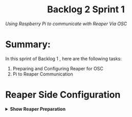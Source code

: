 <h1 align="center">
  Backlog 2 Sprint 1
</h1>
<p align="center">

 <i align="center">Using Raspberry Pi to communicate with Reaper Via OSC </i>

</p>

 # Summary:
In this sprint of Backlog 1 , here are the following tasks:


1.  Preparing and Configuring Reaper for OSC
2.  Pi to Reaper Communication

# Reaper Side Configuration
<details><summary><b>Show Reaper Preparation</b></summary>

# System Flowchart
```mermaid
graph LR
A[Raspberry Pi] --LAN/WiFi--> B[Reaper<br>DAW]
```


# Installing Reaper:
Please Click [here](https://www.reaper.fm/download.php) to install Reaper

## Configuration (Reaper)

1. Go to **Reaper Preference** using the shortcut `Ctrl+P`
2. Navigate to **Control/OSC/Web** (blue highlight)
3. Click on `Add` to configure a new OSC device 

<img src="./assets/Reaper_pref.png" >

*Reaper Preference Windows*

4. Configure new **OSC Device** as shown in the picture below<br>

<img src="./assets/Reaper_OSC_Config.png" >

*Makse sure MODE is: `Configure device IP+local port`*<br>
*Change only thee `Local Listen Port` & `Local IP`*


## Identifying OSC Commands in Reaper

In this tutorial, we are using the *Action List* in **Reaper**. In Reaper, the *Action List* is a comprehensive catalogue of commands and functions that you can execute within the softwaer. It covers basic features such as playback controls to complex scripting operations. 

To view *Action List* navigate to `Actions -> Show action list...`

Look out for `Command ID` (right click to unhide)<br>
<img src="./assets/reaper_command.png" >


## Configuration (Raspberry Pi)

1. Create a directory folder for the required python files. In this particular case, we are going to name the folder *reaper*.

```
mkdir reaper
```

2. Please copy the following files into the folder directory `~/reaper`

```
lisagui.py
```

3. Go to the directory `reaper`

```
cd ~/reaper
```

4. Edit the *IP Address* of the *Laptop (running Reaper)* in the respective python files

- Line 23 of `lisagui.py`
```
PI_A_ADDR = "10.10.10.10"
```

5. Run the python files `lisagui.py` (please ensure you have configured marker 1 in Reaper). If the script is executed successfully, it will play/stop the playback on reaper.

```
python3 lisagui.py
```
<img src="./assets/lisagui.png" >


</details>
 